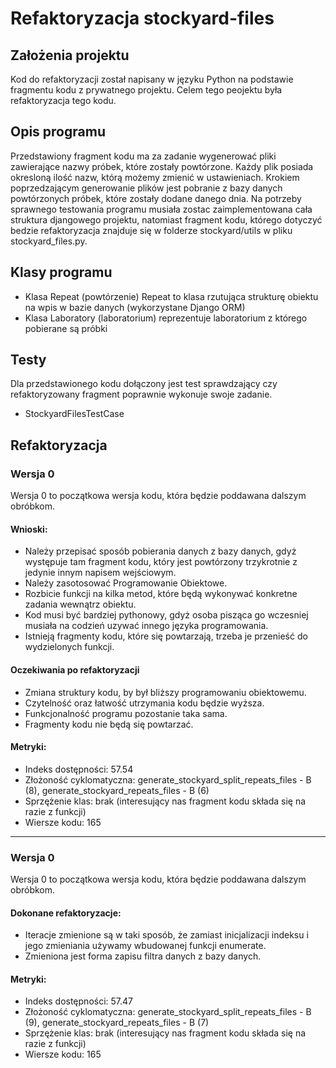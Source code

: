 # Refaktoryzacja stockyard-files

## Założenia projektu
Kod do refaktoryzacji został napisany w języku Python na podstawie fragmentu kodu z prywatnego projektu.
Celem tego peojektu była refaktoryzacja tego kodu.

## Opis programu
Przedstawiony fragment kodu ma za zadanie wygenerować pliki zawierające nazwy próbek, które zostały powtórzone. Każdy plik posiada okresloną ilość nazw, którą możemy zmienić w ustawieniach. Krokiem poprzedzającym generowanie plików jest pobranie z bazy danych powtórzonych próbek, które zostały dodane danego dnia.
Na potrzeby sprawnego testowania programu musiała zostac zaimplementowana cała struktura djangowego projektu, natomiast fragment kodu, którego dotyczyć bedzie refaktoryzacja znajduje się w folderze stockyard/utils w pliku stockyard_files.py.

## Klasy programu
* Klasa Repeat (powtórzenie) Repeat to klasa rzutująca strukturę obiektu na wpis w bazie danych (wykorzystane Django ORM)
* Klasa Laboratory (laboratorium) reprezentuje laboratorium z którego pobierane są próbki

## Testy
Dla przedstawionego kodu dołączony jest test sprawdzający czy refaktoryzowany fragment poprawnie wykonuje swoje zadanie.
* StockyardFilesTestCase

## Refaktoryzacja

### Wersja 0
Wersja 0 to początkowa wersja kodu, która będzie poddawana dalszym obróbkom.

#### Wnioski:
* Należy przepisać sposób pobierania danych z bazy danych, gdyż występuje tam fragment kodu, który jest powtórzony trzykrotnie z jedynie innym napisem wejściowym.
* Należy zasotosować Programowanie Obiektowe.
* Rozbicie funkcji na kilka metod, które będą wykonywać konkretne zadania wewnątrz obiektu.
* Kod musi być bardziej pythonowy, gdyż osoba pisząca go wczesniej musiała na codzień uzywać innego języka programowania.
* Istnieją fragmenty kodu, które się powtarzają, trzeba je przenieść do wydzielonych funkcji.

#### Oczekiwania po refaktoryzacji
* Zmiana struktury kodu, by był bliższy programowaniu obiektowemu.
* Czytelność oraz łatwość utrzymania kodu będzie wyższa.
* Funkcjonalność programu pozostanie taka sama.
* Fragmenty kodu nie będą się powtarzać.

#### Metryki:
* Indeks dostępności: 57.54
* Złożoność cyklomatyczna: generate_stockyard_split_repeats_files - B (8), generate_stockyard_repeats_files - B (6)
* Sprzężenie klas: brak (interesujący nas fragment kodu składa się na razie z funkcji)
* Wiersze kodu: 165

---
### Wersja 0
Wersja 0 to początkowa wersja kodu, która będzie poddawana dalszym obróbkom.

#### Dokonane refaktoryzacje:
* Iteracje zmienione są w taki sposób, że zamiast inicjalizacji indeksu i jego zmieniania używamy wbudowanej funkcji enumerate.
* Zmieniona jest forma zapisu filtra danych z bazy danych.

#### Metryki:
* Indeks dostępności: 57.47
* Złożoność cyklomatyczna: generate_stockyard_split_repeats_files - B (9), generate_stockyard_repeats_files - B (7)
* Sprzężenie klas: brak (interesujący nas fragment kodu składa się na razie z funkcji)
* Wiersze kodu: 165
